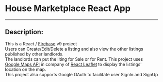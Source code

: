 # House Marketplace React App
<hr/>

## Description:
This is a React / [Firebase](https://firebase.google.com/) v9 project <br/>
Users can Create/Edit/Delete a listing and also view the other listings published by other landlords.<br/>
The landlords can put the liting for Sale or for Rent.
This project uses [Google Maps API](https://developers.google.com/maps) in company of [React Leaflet](https://react-leaflet.js.org/) to display the listings' location on the map. <br/>
This project also supports Google OAuth to facilitate user SignIn and SignUp



